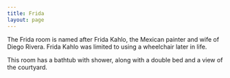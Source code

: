 ```yaml
---
title: Frida
layout: page
---
```


The Frida room is named after Frida Kahlo, the Mexican painter and wife of Diego Rivera. Frida Kahlo was limited to using a wheelchair later in life.

This room has a bathtub with shower, along with a double bed and a view of the courtyard.
